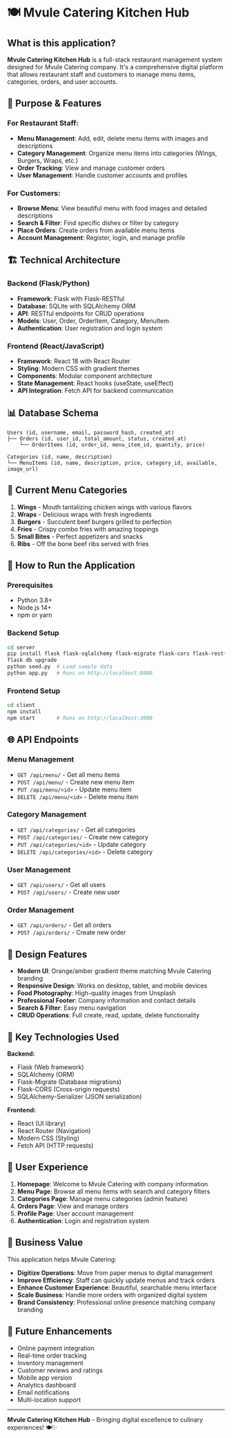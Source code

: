 # 🍽️ Mvule Catering Kitchen Hub

## What is this application?

**Mvule Catering Kitchen Hub** is a full-stack restaurant management system designed for Mvule Catering company. It's a comprehensive digital platform that allows restaurant staff and customers to manage menu items, categories, orders, and user accounts.

## 🎯 Purpose & Features

### **For Restaurant Staff:**
- **Menu Management**: Add, edit, delete menu items with images and descriptions
- **Category Management**: Organize menu items into categories (Wings, Burgers, Wraps, etc.)
- **Order Tracking**: View and manage customer orders
- **User Management**: Handle customer accounts and profiles

### **For Customers:**
- **Browse Menu**: View beautiful menu with food images and detailed descriptions
- **Search & Filter**: Find specific dishes or filter by category
- **Place Orders**: Create orders from available menu items
- **Account Management**: Register, login, and manage profile

## 🏗️ Technical Architecture

### **Backend (Flask/Python)**
- **Framework**: Flask with Flask-RESTful
- **Database**: SQLite with SQLAlchemy ORM
- **API**: RESTful endpoints for CRUD operations
- **Models**: User, Order, OrderItem, Category, MenuItem
- **Authentication**: User registration and login system

### **Frontend (React/JavaScript)**
- **Framework**: React 18 with React Router
- **Styling**: Modern CSS with gradient themes
- **Components**: Modular component architecture
- **State Management**: React hooks (useState, useEffect)
- **API Integration**: Fetch API for backend communication

## 📊 Database Schema

```
Users (id, username, email, password_hash, created_at)
├── Orders (id, user_id, total_amount, status, created_at)
    └── OrderItems (id, order_id, menu_item_id, quantity, price)

Categories (id, name, description)
└── MenuItems (id, name, description, price, category_id, available, image_url)
```

## 🍴 Current Menu Categories

1. **Wings** - Mouth tantalizing chicken wings with various flavors
2. **Wraps** - Delicious wraps with fresh ingredients  
3. **Burgers** - Succulent beef burgers grilled to perfection
4. **Fries** - Crispy combo fries with amazing toppings
5. **Small Bites** - Perfect appetizers and snacks
6. **Ribs** - Off the bone beef ribs served with fries

## 🚀 How to Run the Application

### Prerequisites
- Python 3.8+
- Node.js 14+
- npm or yarn

### Backend Setup
```bash
cd server
pip install flask flask-sqlalchemy flask-migrate flask-cors flask-restful sqlalchemy-serializer faker
flask db upgrade
python seed.py  # Load sample data
python app.py   # Runs on http://localhost:8080
```

### Frontend Setup
```bash
cd client
npm install
npm start       # Runs on http://localhost:3000
```

## 🌐 API Endpoints

### Menu Management
- `GET /api/menu/` - Get all menu items
- `POST /api/menu/` - Create new menu item
- `PUT /api/menu/<id>` - Update menu item
- `DELETE /api/menu/<id>` - Delete menu item

### Category Management
- `GET /api/categories/` - Get all categories
- `POST /api/categories/` - Create new category
- `PUT /api/categories/<id>` - Update category
- `DELETE /api/categories/<id>` - Delete category

### User Management
- `GET /api/users/` - Get all users
- `POST /api/users/` - Create new user

### Order Management
- `GET /api/orders/` - Get all orders
- `POST /api/orders/` - Create new order

## 🎨 Design Features

- **Modern UI**: Orange/amber gradient theme matching Mvule Catering branding
- **Responsive Design**: Works on desktop, tablet, and mobile devices
- **Food Photography**: High-quality images from Unsplash
- **Professional Footer**: Company information and contact details
- **Search & Filter**: Easy menu navigation
- **CRUD Operations**: Full create, read, update, delete functionality

## 🔧 Key Technologies Used

**Backend:**
- Flask (Web framework)
- SQLAlchemy (ORM)
- Flask-Migrate (Database migrations)
- Flask-CORS (Cross-origin requests)
- SQLAlchemy-Serializer (JSON serialization)

**Frontend:**
- React (UI library)
- React Router (Navigation)
- Modern CSS (Styling)
- Fetch API (HTTP requests)

## 📱 User Experience

1. **Homepage**: Welcome to Mvule Catering with company information
2. **Menu Page**: Browse all menu items with search and category filters
3. **Categories Page**: Manage menu categories (admin feature)
4. **Orders Page**: View and manage orders
5. **Profile Page**: User account management
6. **Authentication**: Login and registration system

## 🎯 Business Value

This application helps Mvule Catering:
- **Digitize Operations**: Move from paper menus to digital management
- **Improve Efficiency**: Staff can quickly update menus and track orders
- **Enhance Customer Experience**: Beautiful, searchable menu interface
- **Scale Business**: Handle more orders with organized digital system
- **Brand Consistency**: Professional online presence matching company branding

## 🚀 Future Enhancements

- Online payment integration
- Real-time order tracking
- Inventory management
- Customer reviews and ratings
- Mobile app version
- Analytics dashboard
- Email notifications
- Multi-location support

---

**Mvule Catering Kitchen Hub** - Bringing digital excellence to culinary experiences! 🍽️✨
